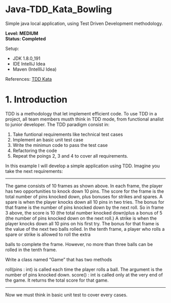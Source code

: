 # Java-TDD_Kata_Bowling
Simple java local application, using Test Driven Development methodology.

**Level: MEDIUM**<br>
**Status: Completed**

Setup:
 - JDK 1.8.0_191
 - IDE IntelliJ Idea
 - Maven (IntellliJ Idea)

References:
[TDD Kata](https://www.programmingwithwolfgang.com/tdd-kata/)

# 1. Introduction
  TDD is a methodology that let implement efficient code. To use TDD in a project, all team members musth think in TDD mode, from functional analist to junior developer.
  The TDD paradigm consist in:
  1. Take funtional requirements like technical test cases
  2. Implement an basic unit test case
  3. Write the minimun code to pass the test case
  4. Refactoring the code
  5. Repeat the poings 2, 3 and 4 to cover all requirements.

In this example I will develop a simple application using TDD. Imagine you take the next requirements:
___
The game consists of 10 frames as shown above.  In each frame, the player has two opportunities to knock down 10 pins. The score for the frame is the total number of pins knocked down, plus bonuses for strikes and spares. A spare is when the player knocks down all 10 pins in two tries.  The bonus for that frame is the number of pins knocked down by the next roll. So in frame 3 above, the score is 10 (the total number knocked down)plus a bonus of 5 (the number of pins knocked down on the next roll.) A strike is when the player knocks down all 10 pins on his first try.  The bonus for that frame is the value of the next two balls rolled. In the tenth frame, a player who rolls a spare or strike is allowed to roll the extra

balls to complete the frame.  However, no more than three balls can be rolled in the tenth frame.

Write a class named “Game” that has two methods

roll(pins : int) is called each time the player rolls a ball.  The argument is the number of pins knocked down.
score() : int is called only at the very end of the game.  It returns the total score for that game.
___
Now we must think in basic unit test to cover every cases.
